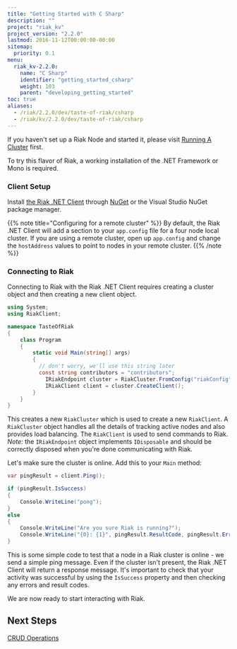 ```yaml
---
title: "Getting Started with C Sharp"
description: ""
project: "riak_kv"
project_version: "2.2.0"
lastmod: 2016-11-12T00:00:00-00:00
sitemap:
  priority: 0.1
menu:
  riak_kv-2.2.0:
    name: "C Sharp"
    identifier: "getting_started_csharp"
    weight: 103
    parent: "developing_getting_started"
toc: true
aliases:
  - /riak/2.2.0/dev/taste-of-riak/csharp
  - /riak/kv/2.2.0/dev/taste-of-riak/csharp
---
```


If you haven't set up a Riak Node and started it, please visit [Running A Cluster]({{<baseurl>}}riak/kv/2.2.0/using/running-a-cluster) first.

To try this flavor of Riak, a working installation of the .NET Framework or Mono is required.

### Client Setup

Install [the Riak .NET Client](https://github.com/basho/riak-dotnet-client/wiki/Installation) through [NuGet](http://nuget.org/packages/RiakClient) or the Visual Studio NuGet package manager.

{{% note title="Configuring for a remote cluster" %}}
By default, the Riak .NET Client will add a section to your `app.config` file
for a four node local cluster. If you are using a remote cluster, open up
`app.config` and change the `hostAddress` values to point to nodes in your
remote cluster.
{{% /note %}}

### Connecting to Riak

Connecting to Riak with the Riak .NET Client requires creating a cluster object and then creating a new client object.

```csharp
using System;
using RiakClient;

namespace TasteOfRiak
{
    class Program
    {
        static void Main(string[] args)
        {
          // don't worry, we'll use this string later
          const string contributors = "contributors";
            IRiakEndpoint cluster = RiakCluster.FromConfig("riakConfig");
            IRiakClient client = cluster.CreateClient();
        }
    }
}
```

This creates a new `RiakCluster` which is used to create a new `RiakClient`. A `RiakCluster` object handles all the details of tracking active nodes and also provides load balancing. The `RiakClient` is used to send commands to Riak. *Note:* the `IRiakEndpoint` object implements `IDisposable` and should be correctly disposed when you're done communicating with Riak.

Let's make sure the cluster is online. Add this to your `Main` method:

```csharp
var pingResult = client.Ping();

if (pingResult.IsSuccess)
{
    Console.WriteLine("pong");
}
else
{
    Console.WriteLine("Are you sure Riak is running?");
    Console.WriteLine("{0}: {1}", pingResult.ResultCode, pingResult.ErrorMessage);
}
```

This is some simple code to test that a node in a Riak cluster is online - we send a simple ping message. Even if the cluster isn't present, the Riak .NET Client will return a response message. It's important to check that your activity was successful by using the `IsSuccess` property and then checking any errors and result codes.

We are now ready to start interacting with Riak.

## Next Steps

[CRUD Operations]({{<baseurl>}}riak/kv/2.2.0/developing/getting-started/csharp/crud-operations)
